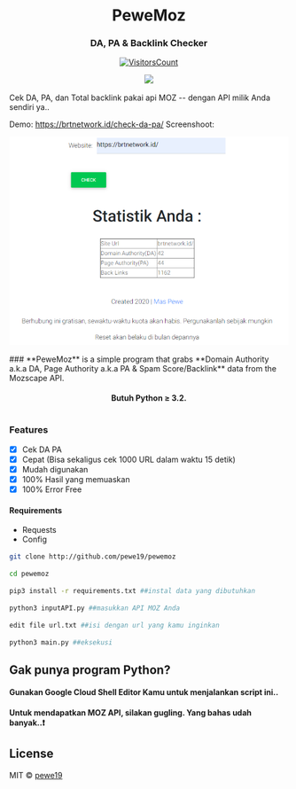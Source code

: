 <h1 align="center">PeweMoz</h1>
<h3 align="center">DA, PA & Backlink Checker</h3>

<div align="center">

[![VisitorsCount](https://visitor-badge.laobi.icu/badge?page_id=pewemoz)](https://github.com/pewe19/pewemoz)

</div>
<p align="center">
    <a href="https://github.com/pewe19/pewemoz" alt="Made with Python">
        <img src="https://forthebadge.com/images/badges/made-with-python.svg" /></a>
</p>

Cek DA, PA, dan Total backlink pakai api MOZ -- dengan API milik Anda sendiri ya..

Demo: https://brtnetwork.id/check-da-pa/
Screenshoot:
<p align="center">
<img src="https://github.com/pewe19/pewemoz/blob/main/1.PNG" /></a>
</p>
### **PeweMoz** is a simple program that grabs **Domain Authority a.k.a DA, Page Authority a.k.a PA & Spam Score/Backlink** data from the Mozscape API.
<h4 align="center">Butuh Python ≥ 3.2.</h4>

# 

### Features

- [x] Cek DA PA
- [x] Cepat (Bisa sekaligus cek 1000 URL dalam waktu 15 detik)
- [x] Mudah digunakan
- [x] 100% Hasil yang memuaskan
- [x] 100% Error Free
#### Requirements
- Requests
- Config

```bash
git clone http://github.com/pewe19/pewemoz
```
```bash
cd pewemoz
```
```bash
pip3 install -r requirements.txt ##instal data yang dibutuhkan
```
```bash
python3 inputAPI.py ##masukkan API MOZ Anda
```
```bash
edit file url.txt ##isi dengan url yang kamu inginkan
```
```bash
python3 main.py ##eksekusi
```

## Gak punya program Python?
#### Gunakan Google Cloud Shell Editor Kamu untuk menjalankan script ini.. 
#### Untuk mendapatkan MOZ API, silakan gugling. Yang bahas udah banyak..❗️

## License

MIT  © [pewe19](https://github.com/pewe19)
